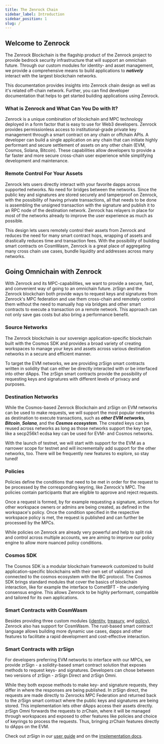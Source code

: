 ```yaml
---
title: The Zenrock Chain
sidebar_label: Introduction
sidebar_position: 1
slug: /
---
```


## Welcome to Zenrock

The Zenrock Blockchain is the flagship product of the Zenrock project to provide bedrock security infrastructure that will support an omnichain future. Through our custom modules for identity- and asset management, we provide a comprehensive means to build applications to **_natively_** interact with the largest blockchain networks.

This documentation provides insights into Zenrock chain design as well as it's related off-chain network. Further, you can find developer documentation that helps to get started building applications using Zenrock.

### What is Zenrock and What Can You Do with It?

Zenrock is a unique combination of blockchain and MPC technology deployed in a form factor that is easy to use for Web3 developers. Zenrock provides permissionless access to institutional-grade private key management through a smart contract on any chain or offchain APIs. A developer can build a single application on any chain that can initiate highly performant and secure settlement of assets on any other chain (EVM, Cosmos, Solana, Bitcoin). These capabilities allow developers to provide a far faster and more secure cross-chain user experience while simplifying development and maintenance.

### Remote Control For Your Assets

Zenrock lets users directly interact with your favorite dapps across supported networks.
No need for bridges between the networks. Since the public key and signatures are stored
securely and tamperproof on Zenrock, with the possibility of having private transactions,
all that needs to be done is assembling the unsigned transaction with the signature and
publish it to an RPC node of the destination network. Zenrock has relayers in place for
most of the networks already to improve the user experience as much as possible.

This design lets users remotely control their assets from Zenrock and reduces
the need for many smart contract hops, wrapping of assets and drastically reduces time and
transaction fees. With the possibility of building smart contracts on CosmWasm, Zenrock
is a great place of aggregating many cross chain use cases, bundle liquidity and addresses
across many networks.

## Going Omnichain with Zenrock

With Zenrock and its MPC-capabilities, we want to provide a secure, fast, and convenient way of going to an omnichain future.
zrSign and the Zenrock blockchain both provide ways to request keys and signatures from Zenrock's MPC federation and use them cross-chain and remotely control them without the need to manually hop via bridges and other smart contracts to execute a transaction on a remote network.
This approach can not only save gas costs but also bring a performance benefit. 

### Source Networks

The Zenrock blockchain is our sovereign application-specific blockchain built with the Cosmos SDK and provides a broad variety of creating workspaces to manage your keys and assets across various destination networks in a secure and efficient manner. 

To target the EVM networks, we are providing zrSign smart contracts written in solidity that can either be directly interacted with or be interfaced into other dApps. The zrSign smart contracts provide the possibility of requesting keys and signatures with different levels of privacy and purposes. 

### Destination Networks

While the Cosmos-based Zenrock Blockchain and zrSign on EVM networks can be used to make requests, we will support the most popular networks as destination to execute transactions, such as ***other EVM networks***, ***Bitcoin***, ***Solana***, and the ***Cosmos ecosystem***. The created keys can be reused across networks as long as those networks support the key type, like a secp256k1 ecdsa key can be used for EVM- and Cosmos networks. 

With the launch of testnet, we will start with support for the EVM as a narrower scope for testnet and will incrementally add support for the other networks, too. There will be frequently new features to explore, so stay tuned!

### Policies

Policies define the conditions that need to be met in order for the request to be processed
by the corresponding keyring, like Zenrock's MPC. The policies contain participants that
are eligible to approve and reject requests.

Once a request is formed, by for example requesting a signature, actions for other workspace
owners or admins are being created, as defined in the workspace's policy. Once the condition
specified in the respective workspace policy is met, the request is published and can further
be processed by the MPCs.

While policies on Zenrock are already very powerful and help to split risk and control across
multiple accounts, we are aiming to improve our policy engine to allow more nuanced policy
conditions.

### Cosmos SDK

The Cosmos SDK is a modular blockchain framework customized to build application-specific
blockchains with their own set of validators and connected to the cosmos ecosystem with
the IBC protocol. The Cosmos SDK brings standard modules that cover the basics of blockchain
interaction, like for example the interface to CometBFT - the underlying consensus engine.
This allows Zenrock to be highly performant, compatible and tailored for its own applications.

### Smart Contracts with CosmWasm

Besides providing three custom modules ([identity](./zenrock/identity.md), [treasury](./zenrock/treasury.md),
and [policy](./zenrock/policy.md)), Zenrock also has support for CosmWasm. The rust-based
smart contract language allows building more dynamic use cases, dapps and other features
to facilitate a rapid development and cost-effective interaction.

### Smart Contracts with zrSign

For developers preferring EVM networks to interface with our MPCs, we provide zrSign - a solidity-based smart contract solution that exposes methods to request keys- and signatures. Developers can chose between two versions of zrSign - zrSign Direct and zrSign Omni. 

While they both expose methods to make key- and signature requests, they differ in where the responses are being published. In zrSign direct, the requests are made directly to Zenrocks MPC Federation and returned back to the zrSign smart contract where the public keys and signatures are being stored. This implementation lets other dApps access their assets directly. zrSign Omni forwards the requests to zrChain, where it will be managed through workspaces and exposed to other features like policies and choice of keyrings to process the requests. Thus, bringing zrChain features directly to dApps on the EVM.

Check out zrSign in our [user guide](./testnet-guides/zrSignOmni.md) and on the [implementation docs](./zrSign/_category_.json). 